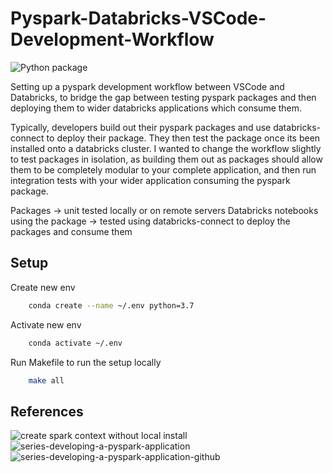 # Pyspark-Databricks-VSCode-Development-Workflow

![Python package](https://github.com/magrathj/Pyspark-Databricks-VSCode-Development-Workflow/workflows/Python%20package/badge.svg)

Setting up a pyspark development workflow between VSCode and Databricks, to bridge the gap between testing pyspark packages and then deploying them to wider databricks applications which consume them. 

Typically, developers build out their pyspark packages and use databricks-connect to deploy their package. They then test the package once its been installed onto a databricks cluster. I wanted to change the workflow slightly to test packages in isolation, as building them out as packages should allow them to be completely modular to your complete application, and then run integration tests with your wider application consuming the pyspark package. 

Packages -> unit tested locally or on remote servers
Databricks notebooks using the package -> tested using databricks-connect to deploy the packages and consume them 



## Setup

Create new env

``` bash
    conda create --name ~/.env python=3.7
```

Activate new env
``` bash
    conda activate ~/.env  
```

Run Makefile to run the setup locally 
``` bash
    make all
```


## References
![create spark context without local install](https://github.com/Azure/mmlspark)
![series-developing-a-pyspark-application](https://datathirst.net/blog/2019/9/20/series-developing-a-pyspark-application)
![series-developing-a-pyspark-application-github](https://github.com/DataThirstLtd/Databricks-Connect-PySpark)
